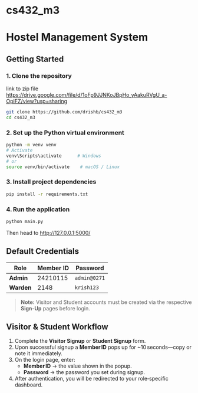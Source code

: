 # cs432_m3

# Hostel Management System

## Getting Started

### 1. Clone the repository
link to zip file https://drive.google.com/file/d/1oFp9JJNKoJBpHo_yAakuRVgU_a-OpIFZ/view?usp=sharing
```bash
git clone https://github.com/drishb/cs432_m3
cd cs432_m3

```

### 2. Set up the Python virtual environment

```bash
python -m venv venv
# Activate
venv\Scripts\activate      # Windows
# or
source venv/bin/activate    # macOS / Linux
```

### 3. Install project dependencies

```bash
pip install -r requirements.txt
```

### 4. Run the application

```bash
python main.py
```
Then head to http://127.0.0.1:5000/

## Default Credentials

| Role       | Member ID | Password     |
| ---------- | --------- | ------------ |
| **Admin**  | 24210115  | `admin@0271` |
| **Warden** | 2148      | `krish123`   |

> **Note:** Visitor and Student accounts must be created via the respective **Sign‑Up** pages before login.



## Visitor & Student Workflow

1. Complete the **Visitor Signup** or **Student Signup** form.
2. Upon successful signup a **Member ID** pops up for \~10 seconds—copy or note it immediately.
3. On the login page, enter:
   - **Member ID** → the value shown in the popup.
   - **Password** → the password you set during signup.
4. After authentication, you will be redirected to your role‑specific dashboard.






